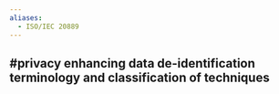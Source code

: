 ```yaml
---
aliases:
  - ISO/IEC 20889
---
```


## #privacy enhancing data de-identification terminology and classification of techniques
